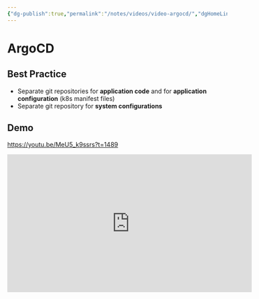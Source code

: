 ```yaml
---
{"dg-publish":true,"permalink":"/notes/videos/video-argocd/","dgHomeLink":true,"dgPassFrontmatter":false}
---
```


# ArgoCD

## Best Practice

- Separate git repositories for **application code** and for **application configuration** (k8s manifest files)
- Separate git repository for **system configurations**

## Demo

<https://youtu.be/MeU5_k9ssrs?t=1489>

<iframe width="560" height="315" src="https://www.youtube.com/embed/MeU5_k9ssrs?start=1489" title="YouTube video player" frameborder="0" allow="accelerometer; autoplay; clipboard-write; encrypted-media; gyroscope; picture-in-picture" allowfullscreen></iframe>